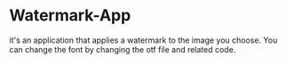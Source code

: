 # Watermark-App
it's an application that applies a watermark to the image you choose.
You can change the font by changing the otf file and related code.
